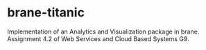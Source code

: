 # brane-titanic
Implementation of an Analytics and Visualization package in brane. Assignment 4.2 of Web Services and Cloud Based Systems G9.

